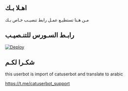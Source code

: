 ## اهـلا بـك
مـن هـنا تستطيـع عمـل رابط تنصيـب خـاص بـك

## رابـط السـورس للتنـصيـب

[![Deploy](https://www.herokucdn.com/deploy/button.svg)](https://heroku.com/deploy?template=https://github.com/akrman675/jmthon)

## شكـرا لكـم 


this userbot is import of catuserbot and translate to arabic

https://t.me/catuserbot_support
